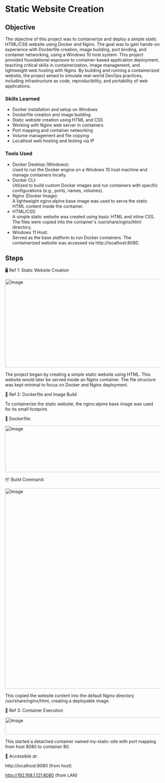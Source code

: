 # Static Website Creation


## Objective

The objective of this project was to containerize and deploy a simple static HTML/CSS website using Docker and Nginx. The goal was to gain hands-on experience with Dockerfile creation, image building, port binding, and container networking, using a Windows 10 host system. This project provided foundational exposure to container-based application deployment, teaching critical skills in containerization, image management, and lightweight web hosting with Nginx.
By building and running a containerized website, the project aimed to simulate real-world DevOps practices, including infrastructure as code, reproducibility, and portability of web applications.

### Skills Learned

- Docker installation and setup on Windows
- Dockerfile creation and image building
- Static website creation using HTML and CSS
- Working with Nginx web server in containers
- Port mapping and container networking
- Volume management and file copying
- Localhost web hosting and testing via IP

### Tools Used

- Docker Desktop (Windows): <br>
Used to run the Docker engine on a Windows 10 host machine and manage containers locally.
- Docker CLI: <br>
Utilized to build custom Docker images and run containers with specific configurations (e.g., ports, names, volumes).
- Nginx (Docker Image): <br>
A lightweight nginx:alpine base image was used to serve the static HTML content inside the container.
- HTML/CSS: <br>
A simple static website was created using basic HTML and inline CSS. The files were copied into the container's /usr/share/nginx/html directory.
- Windows 11 Host: <br>
Served as the base platform to run Docker containers. The containerized website was accessed via http://localhost:8080.

## Steps

🖥️ Ref 1: Static Website Creation

<img width="748" height="288" alt="Image" src="https://github.com/user-attachments/assets/3b5650ab-3d97-49f4-a2bb-f0f5a27b67a5" />

The project began by creating a simple static website using HTML. This website would later be served inside an Nginx container. The file structure was kept minimal to focus on Docker and Nginx deployment.

🔐 Ref 2: Dockerfile and Image Build

To containerize the static website, the nginx:alpine base image was used for its small footprint.

📄 Dockerfile:

<img width="575" height="152" alt="Image" src="https://github.com/user-attachments/assets/174d018b-1260-435c-8899-a76fc50ce704" />

📦 Build Command:

<img width="1117" height="652" alt="Image" src="https://github.com/user-attachments/assets/aed15cbc-7739-41b1-b5ce-48a624457c4c" />

This copied the website content into the default Nginx directory /usr/share/nginx/html, creating a deployable image.

🚀 Ref 3: Container Execution

<img width="1830" height="56" alt="Image" src="https://github.com/user-attachments/assets/805585ea-3221-44a4-8f99-44d1a519a3c4" />

This started a detached container named my-static-site with port mapping from host 8080 to container 80.

📍 Accessible at:

  http://localhost:8080 (from host)

  http://192.168.1.121:8080 (from LAN)
